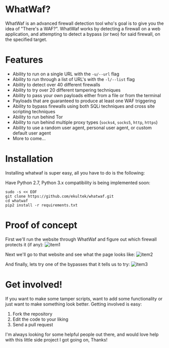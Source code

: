# WhatWaf?

WhatWaf is an advanced firewall detection tool who's goal is to give you the idea of "There's a WAF?". WhatWaf works by detecting a firewall on a web application, and attempting to detect a bypass (or two) for said firewall, on the specified target.

# Features
 - Ability to run on a single URL with the `-u/--url` flag
 - Ability to run through a list of URL's with the `-l/--list` flag
 - Ability to detect over 40 different firewalls
 - Ability to try over 20 different tampering techniques
 - Ability to pass your own payloads either from a file or from the terminal
 - Payloads that are guaranteed to produce at least one WAF triggering
 - Ability to bypass firewalls using both SQLi techniques and cross site scripting techniques
 - Ability to run behind Tor
 - Ability to run behind multiple proxy types (`socks4`, `socks5`, `http`, `https`)
 - Ability to use a random user agent, personal user agent, or custom default user agent
 - More to come...

# Installation

Installing whatwaf is super easy, all you have to do is the following:

Have Python 2.7, Python 3.x compatibility is being implemented soon:
```
sudo -s << EOF
git clone https://github.com/ekultek/whatwaf.git
cd whatwaf
pip2 install -r requirements.txt
```

# Proof of concept

First we'll run the website through WhatWaf and figure out which firewall protects it (if any):
![item1](http://i67.tinypic.com/142y9s6.png)

Next we'll go to that website and see what the page looks like:
![item2](http://i64.tinypic.com/262mjhl.png)

And finally, lets try one of the bypasses that it tells us to try:
![item3](http://i66.tinypic.com/sdi3x0.png)

# Get involved!

If you want to make some tamper scripts, want to add some functionality or just want to make something look better. Getting involved is easy:

 1. Fork the repository
 2. Edit the code to your liking
 3. Send a pull request

I'm always looking for some helpful people out there, and would love help with this little side project I got going on, Thanks! 
